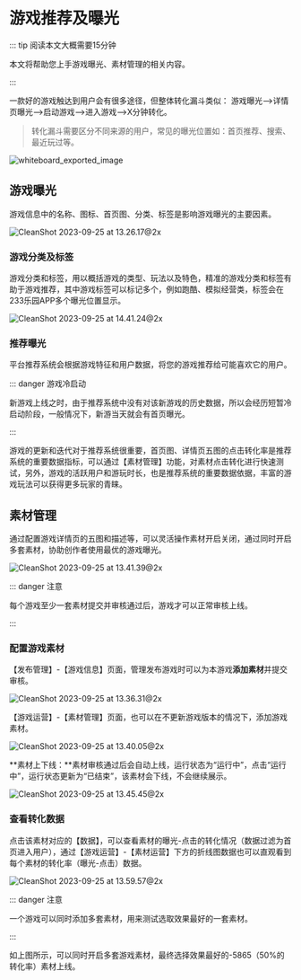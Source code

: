 # 游戏推荐及曝光

::: tip 阅读本文大概需要15分钟

本文将帮助您上手游戏曝光、素材管理的相关内容。

::: 

一款好的游戏触达到用户会有很多途径，但整体转化漏斗类似：
游戏曝光—>详情页曝光—>启动游戏—>进入游戏—>X分钟转化。

> 转化漏斗需要区分不同来源的用户，常见的曝光位置如：首页推荐、搜索、最近玩过等。

![whiteboard_exported_image](https://arkimg.ark.online/whiteboard_exported_image.webp)

## 游戏曝光

游戏信息中的名称、图标、首页图、分类、标签是影响游戏曝光的主要因素。

![CleanShot 2023-09-25 at 13.26.17@2x](https://arkimg.ark.online/CleanShot%202023-09-25%20at%2013.26.17@2x.webp)

### 游戏分类及标签

游戏分类和标签，用以概括游戏的类型、玩法以及特色，精准的游戏分类和标签有助于游戏推荐，其中游戏标签可以标记多个，例如跑酷、模拟经营类，标签会在233乐园APP多个曝光位置显示。

![CleanShot 2023-09-25 at 14.41.24@2x](https://arkimg.ark.online/CleanShot%202023-09-25%20at%2014.41.24@2x.webp)

### 推荐曝光

平台推荐系统会根据游戏特征和用户数据，将您的游戏推荐给可能喜欢它的用户。

::: danger 游戏冷启动

新游戏上线之时，由于推荐系统中没有对该新游戏的历史数据，所以会经历短暂冷启动阶段，一般情况下，新游当天就会有首页曝光。

:::

游戏的更新和迭代对于推荐系统很重要，首页图、详情页五图的点击转化率是推荐系统的重要数据指标，可以通过【素材管理】功能，对素材点击转化进行快速测试，另外，游戏的活跃用户和游玩时长，也是推荐系统的重要数据依据，丰富的游戏玩法可以获得更多玩家的青睐。

## 素材管理

通过配置游戏详情页的五图和描述等，可以灵活操作素材开启关闭，通过同时开启多套素材，协助创作者使用最优的游戏曝光。

![CleanShot 2023-09-25 at 13.41.39@2x](https://arkimg.ark.online/CleanShot%202023-09-25%20at%2013.41.39@2x.webp)

::: danger 注意

每个游戏至少一套素材提交并审核通过后，游戏才可以正常审核上线。

::: 

### 配置游戏素材

 【发布管理】-【游戏信息】页面，管理发布游戏时可以为本游戏**添加素材**并提交审核。

![CleanShot 2023-09-25 at 13.36.31@2x](https://arkimg.ark.online/CleanShot%202023-09-25%20at%2013.36.31@2x.webp)

【游戏运营】-【素材管理】页面，也可以在不更新游戏版本的情况下，添加游戏素材。

![CleanShot 2023-09-25 at 13.40.05@2x](https://arkimg.ark.online/CleanShot%202023-09-25%20at%2013.40.05@2x.webp)

**素材上下线：**素材审核通过后会自动上线，运行状态为“运行中”，点击“运行中”，运行状态更新为“已结束”，该素材会下线，不会继续展示。

![CleanShot 2023-09-25 at 13.45.45@2x](https://arkimg.ark.online/CleanShot%202023-09-25%20at%2013.45.45@2x.webp)

### 查看转化数据

点击该素材对应的【数据】，可以查看素材的曝光-点击的转化情况（数据过滤为首页进入用户），通过【游戏运营】-【素材运营】下方的折线图数据也可以直观看到每个素材的转化率（曝光-点击）数据。

![CleanShot 2023-09-25 at 13.59.57@2x](https://arkimg.ark.online/CleanShot%202023-09-25%20at%2013.59.57@2x.webp)

::: danger 注意

一个游戏可以同时添加多套素材，用来测试选取效果最好的一套素材。

::: 

如上图所示，可以同时开启多套游戏素材，最终选择效果最好的-5865（50%的转化率）素材上线。
